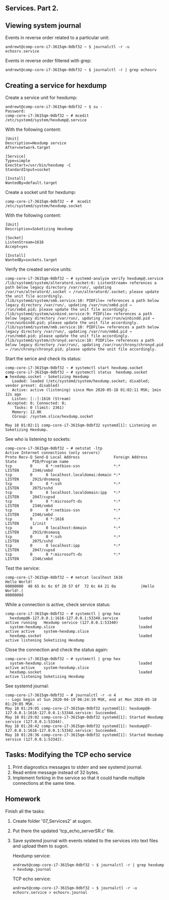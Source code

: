 Services. Part 2.
---

## Viewing system journal

Events in reverse order related to a particular unit:

    andrewt@comp-core-i7-3615qm-0dbf32 ~ $ journalctl -r -u echosrv.service

Events in reverse order filtered with grep:

    andrewt@comp-core-i7-3615qm-0dbf32 ~ $ journalctl -r | grep echosrv

## Creating a service for hexdump

Create a service unit for hexdump:

    andrewt@comp-core-i7-3615qm-0dbf32 ~ $ su -
    Password: 
    comp-core-i7-3615qm-0dbf32 ~ # mcedit /etc/systemd/system/hexdump@.service

 With the following content:
 
    [Unit]
    Description=Hexdump service
    After=network.target

    [Service]
    Type=simple
    ExecStart=/usr/bin/hexdump -C
    StandardInput=socket

    [Install]
    WantedBy=default.target

Create a socket unit for hexdump:

    comp-core-i7-3615qm-0dbf32 ~ #  mcedit /etc/systemd/system/hexdump.socket

 With the following content:

    [Unit]
    Description=Soketizing Hexdump

    [Socket]
    ListenStream=1616
    Accept=yes
    
    [Install]
    WantedBy=sockets.target
    
Verify the created service units:

    comp-core-i7-3615qm-0dbf32 ~ # systemd-analyze verify hexdump@.service
    /lib/systemd/system/alteratord.socket:6: ListenStream= references a path below legacy directory /var/run/, updating /var/run/alteratord/.socket → /run/alteratord/.socket; please update the unit file accordingly.
    /lib/systemd/system/smb.service:10: PIDFile= references a path below legacy directory /var/run/, updating /var/run/smbd.pid → /run/smbd.pid; please update the unit file accordingly.
    /lib/systemd/system/winbind.service:9: PIDFile= references a path below legacy directory /var/run/, updating /var/run/winbindd.pid → /run/winbindd.pid; please update the unit file accordingly.
    /lib/systemd/system/nmb.service:10: PIDFile= references a path below legacy directory /var/run/, updating /var/run/nmbd.pid → /run/nmbd.pid; please update the unit file accordingly.
    /lib/systemd/system/chronyd.service:10: PIDFile= references a path below legacy directory /var/run/, updating /var/run/chrony/chronyd.pid → /run/chrony/chronyd.pid; please update the unit file accordingly.

Start the serice and check its status:

    comp-core-i7-3615qm-0dbf32 ~ # systemctl start hexdump.socket
    comp-core-i7-3615qm-0dbf32 ~ # systemctl status  hexdump.socket
    ● hexdump.socket - Soketizing Hexdump
       Loaded: loaded (/etc/systemd/system/hexdump.socket; disabled; vendor preset: disabled)
       Active: active (listening) since Mon 2020-05-18 01:02:11 MSK; 1min 12s ago
       Listen: [::]:1616 (Stream)
     Accepted: 0; Connected: 0;
        Tasks: 0 (limit: 2361)
       Memory: 12.0K
       CGroup: /system.slice/hexdump.socket
    
    May 18 01:02:11 comp-core-i7-3615qm-0dbf32 systemd[1]: Listening on Soketizing Hexdump.

See who is listening to sockets:

    comp-core-i7-3615qm-0dbf32 ~ # netstat -ltp 
    Active Internet connections (only servers)
    Proto Recv-Q Send-Q Local Address               Foreign Address     State       PID/Program name
    tcp        0      0 *:netbios-ssn               *:*                 LISTEN      2346/smbd   
    tcp        0      0 localhost.localdomai:domain *:*                 LISTEN      2915/dnsmasq
    tcp        0      0 *:ssh                       *:*                 LISTEN      2075/sshd
    tcp        0      0 localhost.localdomain:ipp   *:*                 LISTEN      2047/cupsd
    tcp        0      0 *:microsoft-ds              *:*                 LISTEN      2346/smbd
    tcp        0      0 *:netbios-ssn               *:*                 LISTEN      2346/smbd
    tcp        0      0 *:1616                      *:*                 LISTEN      1/init
    tcp        0      0 localhost:domain            *:*                 LISTEN      2915/dnsmasq
    tcp        0      0 *:ssh                       *:*                 LISTEN      2075/sshd
    tcp        0      0 localhost:ipp               *:*                 LISTEN      2047/cupsd
    tcp        0      0 *:microsoft-ds              *:*                 LISTEN      2346/smbd

Test the service:

    comp-core-i7-3615qm-0dbf32 ~ # netcat localhost 1616
    Hello World!
    00000000  48 65 6c 6c 6f 20 57 6f  72 6c 64 21 0a           |Hello World!.|
    0000000d

While a connection is active, check service status:

    comp-core-i7-3615qm-0dbf32 ~ # systemctl | grep hex
      hexdump@6-127.0.0.1:1616-127.0.0.1:53340.service         loaded active running   Hexdump service (127.0.0.1:53340)                              
      system-hexdump.slice                                     loaded active active    system-hexdump.slice                                            
      hexdump.socket                                           loaded active listening Soketizing Hexdump
      
Close the connection and check the status again:

    comp-core-i7-3615qm-0dbf32 ~ # systemctl | grep hex
      system-hexdump.slice                                     loaded active active    system-hexdump.slice                                                         
      hexdump.socket                                           loaded active listening Soketizing Hexdump

See systemd journal:

    comp-core-i7-3615qm-0dbf32 ~ # journalctl -r -n 4
    -- Logs begin at Sun 2020-04-19 06:24:19 MSK, end at Mon 2020-05-18 01:29:05 MSK. --
    May 18 01:29:05 comp-core-i7-3615qm-0dbf32 systemd[1]: hexdump@8-127.0.0.1:1616-127.0.0.1:53344.service: Succeeded.
    May 18 01:29:02 comp-core-i7-3615qm-0dbf32 systemd[1]: Started Hexdump service (127.0.0.1:53344).
    May 18 01:28:42 comp-core-i7-3615qm-0dbf32 systemd[1]: hexdump@7-127.0.0.1:1616-127.0.0.1:53342.service: Succeeded.
    May 18 01:28:36 comp-core-i7-3615qm-0dbf32 systemd[1]: Started Hexdump service (127.0.0.1:53342).

## Tasks: Modifying the TCP echo service

1. Print diagnostics messages to stderr and see systemd journal.
2. Read entire message instead of 32 bytes.
3. Implement forking in the service so that it could handle multiple connections at the same time.

## Homework

Finish all the tasks:

1. Create folder '07_Services2' at sugon.
2. Put there the updated 'tcp_echo_serverSR.c' file.
3. Save systemd journal with events related to the services into text files
   and upload them to sugon.

   Hexdump service:
   
       andrewt@comp-core-i7-3615qm-0dbf32 ~ $ journalctl -r | grep hexdump > hexdump.journal

   TCP echo service:
   
       andrewt@comp-core-i7-3615qm-0dbf32 ~ $ journalctl -r -u echosrv.service > echosrv.journal
